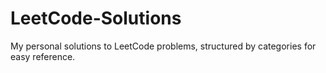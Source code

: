 # LeetCode-Solutions
My personal solutions to LeetCode problems, structured by categories for easy reference.
